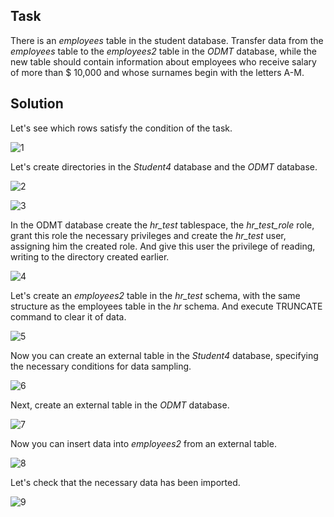 ## Task
There is an *employees* table in the student database. Transfer data from the *employees* table to the *employees2* table in the *ODMT* database, while the new table should contain information about employees who receive salary of more than $ 10,000 and whose surnames begin with the letters A-M.

## Solution
Let's see which rows satisfy the condition of the task.

![1](https://user-images.githubusercontent.com/61746700/159160579-009535ac-76b7-441a-8470-285e31e92dbb.png)

Let's create directories in the *Student4* database and the *ODMT* database.

![2](https://user-images.githubusercontent.com/61746700/159160607-da69ebd2-e293-4f13-b6d4-d570d6becea5.png)

![3](https://user-images.githubusercontent.com/61746700/159160608-82304974-e860-4e6d-b31e-b97ad3be0d55.png)

In the ODMT database create the *hr_test* tablespace, the *hr_test_role* role, grant this role the necessary privileges and create the *hr_test* user, assigning him the created role. And give this user the privilege of reading, writing to the directory created earlier.

![4](https://user-images.githubusercontent.com/61746700/159160671-00ff3eae-444b-4b22-9456-bd28f080e342.png)

Let's create an *employees2* table in the *hr_test* schema, with the same structure as the employees table in the *hr* schema. And execute TRUNCATE command to clear it of data.

![5](https://user-images.githubusercontent.com/61746700/159160711-cf563178-2279-47a1-9995-db2052170639.png)

Now you can create an external table in the *Student4* database, specifying the necessary conditions for data sampling.

![6](https://user-images.githubusercontent.com/61746700/159160745-1405ab54-c620-48bc-b65f-7bb1564b14e2.png)

Next, create an external table in the *ODMT* database.

![7](https://user-images.githubusercontent.com/61746700/159160759-dacd2c56-e2fb-4666-b130-0a9de7123600.png)

Now you can insert data into *employees2* from an external table.

![8](https://user-images.githubusercontent.com/61746700/159160775-ae230c47-22e9-45af-b439-85954bff102d.png)

Let's check that the necessary data has been imported.

![9](https://user-images.githubusercontent.com/61746700/159160781-7b770f68-4307-4b59-80a5-6e567f547b06.png)


